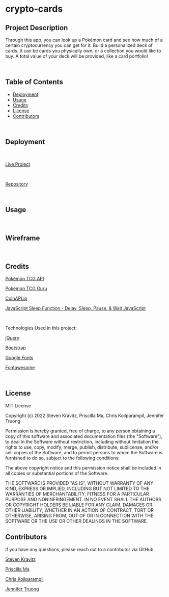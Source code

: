 # crypto-cards

## Project Description
Through this app, you can look up a Pokémon card and see how much of a certain cryptocurrency you can get for it. Build a personalized deck of cards. It can be cards you physically own, or a collection you would like to buy. A total value of your deck will be provided, like a card portfolio!

<br/>

## Table of Contents

- [Deployment](#installation)
- [Usage](#Usage)
- [Credits](#Credits)
- [License](#license)
- [Contributors](#Contributors)

<br/>


## Deployment

<br/>

[Live Project](https://steven-kravitz.github.io/crypto-cards/)

<br/>

[Repository](https://github.com/Steven-Kravitz/crypto-cards)

<br/>

## Usage



<br/>

## Wireframe



<br/>

## Credits

[Pokémon TCG API](https://pokemontcg.io)

[Pokémon TCG Guru](https://pokemontcg.guru/)

[CoinAPI.io](https://docs.coinapi.io/#md-docs)

[JavaScript Sleep Function - Delay, Sleep, Pause, & Wait JavaScript](https://www.sitepoint.com/delay-sleep-pause-wait/)

<br/>

Technologies Used in this project:

[jQuery](https://jqueryui.com/)

[Bootstrap](https://getbootstrap.com/)

[Google Fonts](https://fonts.google.com/)

[Fontawesome](https://fontawesome.com/)

<br/>

## License

MIT License

Copyright (c) 2022 Steven Kravitz, Priscilla Ma, Chris Koilparampil, Jennifer Truong

Permission is hereby granted, free of charge, to any person obtaining a copy
of this software and associated documentation files (the "Software"), to deal
in the Software without restriction, including without limitation the rights
to use, copy, modify, merge, publish, distribute, sublicense, and/or sell
copies of the Software, and to permit persons to whom the Software is
furnished to do so, subject to the following conditions:

The above copyright notice and this permission notice shall be included in all
copies or substantial portions of the Software.

THE SOFTWARE IS PROVIDED "AS IS", WITHOUT WARRANTY OF ANY KIND, EXPRESS OR
IMPLIED, INCLUDING BUT NOT LIMITED TO THE WARRANTIES OF MERCHANTABILITY,
FITNESS FOR A PARTICULAR PURPOSE AND NONINFRINGEMENT. IN NO EVENT SHALL THE
AUTHORS OR COPYRIGHT HOLDERS BE LIABLE FOR ANY CLAIM, DAMAGES OR OTHER
LIABILITY, WHETHER IN AN ACTION OF CONTRACT, TORT OR OTHERWISE, ARISING FROM,
OUT OF OR IN CONNECTION WITH THE SOFTWARE OR THE USE OR OTHER DEALINGS IN THE
SOFTWARE.


## Contributors
If you have any questions, please reach out to a contributor via GitHub:

[Steven Kravitz](https://github.com/Steven-Kravitz)

[Priscilla Ma](https://github.com/middlenamestar)

[Chris Koilparampil](https://github.com/th3-0G-Kresher)

[Jennifer Truong](https://github.com/jentruong09)
